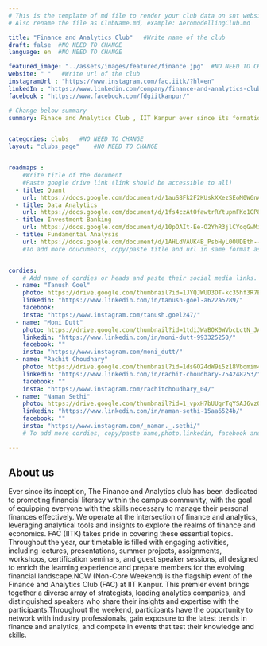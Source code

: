 ```yaml
---
# This is the template of md file to render your club data on snt website. The below example is of Aeromodelling Club, please modify the data according to your club.
# Also rename the file as ClubName.md, example: AeromodellingClub.md

title: "Finance and Analytics Club"   #Write name of the club
draft: false  #NO NEED TO CHANGE
language: en  #NO NEED TO CHANGE

featured_image: "../assets/images/featured/finance.jpg"  #NO NEED TO CHANGE
website: " "   #Write url of the club
instagramUrl : "https://www.instagram.com/fac.iitk/?hl=en"
linkedIn : "https://www.linkedin.com/company/finance-and-analytics-club/"
facebook : "https://www.facebook.com/fdgiitkanpur/"

# Change below summary
summary: Finace and Analytics Club , IIT Kanpur ever since its formation in 2020 ,has been aiming to prepare IITK for corporate & research-based financial problems grounded in quantitative & visualization methods..


categories: clubs   #NO NEED TO CHANGE
layout: "clubs_page"    #NO NEED TO CHANGE


roadmaps :
    #Write title of the document
    #Paste google drive link (link should be accessible to all)
  - title: Quant
    url: https://docs.google.com/document/d/1auS8Fk2F2KUskXXezSEoM0W6nAjN7wX1-2K4Vb6dEIg/edit?usp=sharing
  - title: Data Analytics
    url: https://docs.google.com/document/d/1fs4czAtOfawtrRYtupmFKo1GP8ZMcnHUPfwZXqFYHfo/edit?addon_store
  - title: Investment Banking
    url: https://docs.google.com/document/d/10pOAIt-Ee-O2YhR3jlCYoqGwMiPr6cXyk5DNPXjzrJ4/edit?usp=sharing
  - title: Fundamental Analysis
    url: https://docs.google.com/document/d/1AHLdVAUK4B_PsbHyL0OUDEth--vCYcoNdLTxphahKvc/edit?usp=sharing
    #To add more doucuments, copy/paste title and url in same format as above.


cordies:
    # Add name of cordies or heads and paste their social media links.
  - name: "Tanush Goel"
    photo: https://drive.google.com/thumbnail?id=1JYQJWUD3DT-kc35hf3R7E18u6IrrdJYP&sz=w1000  #NO NEED TO CHANGE
    linkedin: "https://www.linkedin.com/in/tanush-goel-a622a5289/"
    facebook:
    insta: "https://www.instagram.com/tanush.goel247/"
  - name: "Moni Dutt"
    photo: https://drive.google.com/thumbnail?id=1tdiJWaBOK0WVbcLctN_JAP07fkyZfqqK&sz=w1000"   #NO NEED TO CHANGE
    linkedin: "https://www.linkedin.com/in/moni-dutt-993325250/"
    facebook: ""
    insta: "https://www.instagram.com/moni_dutt/"
  - name: "Rachit Choudhary"
    photo: https://drive.google.com/thumbnail?id=1dsGO24dW9i5z18Vbomim4FzpWM1-yGwu&sz=w1000"   #NO NEED TO CHANGE
    linkedin: "https://www.linkedin.com/in/rachit-choudhary-754248253/"
    facebook: ""
    insta: "https://www.instagram.com/rachitchoudhary_04/"
  - name: "Naman Sethi"
    photo: https://drive.google.com/thumbnail?id=1_vpxH7bUUgrTqYSAJ6vzONMr19LyQzOo&sz=w1000"   #NO NEED TO CHANGE
    linkedin: "https://www.linkedin.com/in/naman-sethi-15aa6524b/"
    facebook: ""
    insta: "https://www.instagram.com/_naman._.sethi/"
    # To add more cordies, copy/paste name,photo,linkedin, facebook and insta in same format as above.

---
```


<!-- Write about us section -->
## About us
Ever since its inception, The Finance and Analytics club has been dedicated to promoting financial literacy within the campus community, with the goal of equipping everyone with the skills necessary to manage their personal finances effectively. We operate at the intersection of finance and analytics, leveraging analytical tools and insights to explore the realms of finance and economics. FAC (IITK) takes pride in covering these essential topics. Throughout the year, our timetable is filled with engaging activities, including lectures, presentations, summer projects, assignments, workshops, certification seminars, and guest speaker sessions, all designed to enrich the learning experience and prepare members for the evolving financial landscape.NCW (Non-Core Weekend) is the flagship event of the Finance and Analytics Club (FAC) at IIT Kanpur. This premier event brings together a diverse array of strategists, leading analytics companies, and distinguished speakers who share their insights and expertise with the participants.Throughout the weekend, participants have the opportunity to network with industry professionals, gain exposure to the latest trends in finance and analytics, and compete in events that test their knowledge and skills.